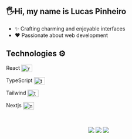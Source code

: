 

<!--
**LucasP1nheiro/LucasP1nheiro** is a ✨ _special_ ✨ repository because its `README.md` (this file) appears on your GitHub profile.

Here are some ideas to get you started:

- 🔭 I’m currently working on ...
- 🌱 I’m currently learning ...
- 👯 I’m looking to collaborate on ...
- 🤔 I’m looking for help with ...
- 💬 Ask me about ...
- 📫 How to reach me: ...
- 😄 Pronouns: ...
- ⚡ Fun fact: ...
-->

## 🖐️Hi, my name is Lucas Pinheiro

- ✨ Crafting charming and enjoyable interfaces
- ❤️ Passionate about web development

## Technologies ⚙
<div style="display: inline_block">
  <span><p>React <img align="center" alt="react" height="20" width="30" src="https://cdn.jsdelivr.net/gh/devicons/devicon/icons/react/react-original.svg"></span>
  <span><p>TypeScript <img align="center" alt="typescript" height="20" width="30" src="https://cdn.jsdelivr.net/gh/devicons/devicon/icons/typescript/typescript-original.svg"></p> </span>
  <span><p>Tailwind <img align="center" alt="tailwind" height="20" width="30" src="https://cdn.jsdelivr.net/gh/devicons/devicon/icons/tailwindcss/tailwindcss-plain.svg">   </p> </span>
   <span><p>Nextjs <img align="center" alt="next" height="20" width="30" src="https://cdn.jsdelivr.net/gh/devicons/devicon/icons/nextjs/nextjs-original.svg"> </p> </span>
 </div>

<br />
<br />

<div align="center">
<a href = "https://portfolio-lucas-p1nheiro.vercel.app"><img src="https://img.shields.io/badge/website-000000.svg?style=for-the-badge&logo=amp&logoColor=white" /></a>
<a href = "https://www.linkedin.com/in/lucas-pinheiro-da-silva/"><img src="https://img.shields.io/badge/linkedin-000000.svg?style=for-the-badge&logo=linkedin&logoColor=white" /></a>
<a href="mailto:lps1704@gmail.com"><img src="https://img.shields.io/badge/email-000000.svg?style=for-the-badge&logo=mail.ru&logoColor=white" /></a>
  
</div>
